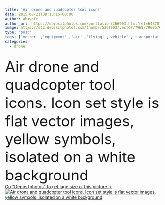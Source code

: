 ```yaml
---
title: 'Air drone and quadcopter tool icons'
date: 2015-08-21T09:13:16+00:00
author: ahasoft
author_url: https://depositphotos.com/portfolio-5266903.html?ref=64678756
image: https://st2.depositphotos.com/thumbs/5266903/vector/7969/79695764/api_thumb_450.jpg?forcejpeg=true
type: "post"
tags: ['vector' ,'equipment' ,'air' ,'flying' ,'vehicle' ,'transportation' ,'technology' ,'arrow' ,'phone' ,'remote' ,'shipping' ,'shipment' ,'delivery' ,'screw' ,'turbine' ,'robot' ,'flight' ,'innovation' ,'automotive' ,'propeller' ,'aircraft' ,'android' ,'craft' ,'machinery' ,'aviation' ,'aerial' ,'takeoff' ,'launch' ,'download' ,'copter' ,'automation' ,'aero' ,'rotor' ,'airflight' ,'rotorcraft' ,'quad' ,'turn screw' ,'drone' ,'unmanned' ,'gyroplane' ,'uav' ,'white background' ,'rotary wing' ,'yellow icons' ,'multicopter' ,'quadrocopter' ,'quadcopter' ,'multirotor' ,'yellow symbols' ,'airdrone' ]
categories: 
  - drone
---
```

<div aling="center">
            <font size="60"> Air drone and quadcopter tool icons. Icon set style is flat vector images, yellow symbols, isolated on a white background</font>   
</div>
<div>
    <a href='https://st2.depositphotos.com/thumbs/5266903/vector/7969/79695764/api_thumb_450.jpg?forcejpeg=true?ref=64678756' target=_blank > Go "Depositphotos" to get lage size of this picture ->
        <img href='https://st2.depositphotos.com/thumbs/5266903/vector/7969/79695764/api_thumb_450.jpg?forcejpeg=true?ref=64678756' src='https://st2.depositphotos.com/5266903/7969/v/950/depositphotos_79695764-stock-illustration-air-drone-and-quadcopter-tool.jpg?forcejpeg=true' alt='Air drone and quadcopter tool icons. Icon set style is flat vector images, yellow symbols, isolated on a white background' >
    </a>
</div>
